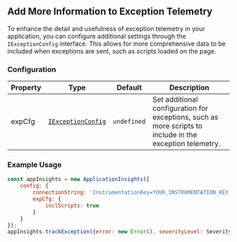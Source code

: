 ## Add More Information to Exception Telemetry

To enhance the detail and usefulness of exception telemetry in your application, you can configure additional settings through the `IExceptionConfig` interface. This allows for more comprehensive data to be included when exceptions are sent, such as scripts loaded on the page.

### Configuration

| Property | Type | Default | Description |
| --- | --- | --- | --- |
| expCfg | [`IExceptionConfig`](https://github.com/microsoft/ApplicationInsights-JS/blob/main/shared/AppInsightsCommon/src/Interfaces/IExceptionTelemetry.ts) | `undefined` | Set additional configuration for exceptions, such as more scripts to include in the exception telemetry. |

### Example Usage
```js
const appInsights = new ApplicationInsights({
    config: {
        connectionString: 'InstrumentationKey=YOUR_INSTRUMENTATION_KEY_GOES_HERE',
        expCfg: {
            inclScripts: true
        }
    }
});
appInsights.trackException({error: new Error(), severityLevel: SeverityLevel.Critical});
```
